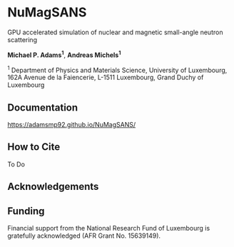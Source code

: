 # NuMagSANS
GPU accelerated simulation of nuclear and magnetic small-angle neutron scattering

**Michael P. Adams<sup>1</sup>**, **Andreas Michels<sup>1</sup>**

<sup>1</sup> Department of Physics and Materials Science, University of Luxembourg, 162A Avenue de la Faiencerie, L-1511 Luxembourg, Grand Duchy of Luxembourg

## Documentation
https://adamsmp92.github.io/NuMagSANS/

## How to Cite
To Do

## Acknowledgements

## Funding
Financial support from the National Research Fund of Luxembourg is gratefully acknowledged (AFR Grant No. 15639149).
